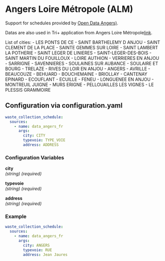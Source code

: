# Angers Loire Métropole (ALM)

Support for schedules provided by [Open Data Angers)](https://data.angers.fr/pages/home/).

Datas are also used in Tri+ application from Angers Loire Métropole[link](https://www.angersloiremetropole.fr/mon-quotidien/gestion-des-dechets/la-collecte-des-dechets/index.html#c24663).

List of cities:
    - LES PONTS DE CE
    - SAINT BARTHELEMY D ANJOU
    - SAINT CLEMENT DE LA PLACE
    - SAINTE GEMMES SUR LOIRE
    - SAINT LAMBERT LA POTHERIE
    - SAINT LEGER DE LINIERES
    - SAINT-LEGER-DES-BOIS
    - SAINT MARTIN DU FOUILLOUX
    - LOIRE AUTHION
    - VERRIERES EN ANJOU
    - SARRIGNE
    - SAVENNIERES
    - SOULAINES SUR AUBANCE
    - SOULAIRE ET BOURG
    - TRELAZE
    - RIVES DU LOIR EN ANJOU
    - ANGERS
    - AVRILLE
    - BEAUCOUZE
    - BEHUARD
    - BOUCHEMAINE
    - BRIOLLAY
    - CANTENAY EPINARD
    - ECOUFLANT
    - ECUILLE
    - FENEU
    - LONGUENEE EN ANJOU
    - MONTREUIL JUIGNE
    - MURS ERIGNE
    - PELLOUAILLES LES VIGNES
    - LE PLESSIS GRAMMOIRE

## Configuration via configuration.yaml

```yaml
waste_collection_schedule:
  sources:
    - name: data_angers_fr
      args:
        city: CITY
        typevoie: TYPE_VOIE
        address: ADDRESS
```

### Configuration Variables

**city**  
*(string) (required)*

**typevoie**  
*(string) (required)*

**address**  
*(string) (required)*

### Example

```yaml
waste_collection_schedule:
  sources:
    - name: data_angers_fr
      args:
        city: ANGERS
        typevoie: RUE
        address: Jean Jaures
```
